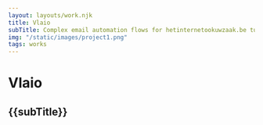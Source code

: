 ```yaml
---
layout: layouts/work.njk
title: Vlaio
subTitle: Complex email automation flows for hetinternetookuwzaak.be turns out to be a fine piece of workmanship
img: "/static/images/project1.png"
tags: works
---
```

# Vlaio
## {{subTitle}}
